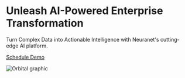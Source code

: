 <div class="neuranet neuranet-header" markdown="1">
<div class="text" markdown="1">

# Unleash AI-Powered Enterprise Transformation

Turn Complex Data into Actionable Intelligence with Neuranet's cutting-edge AI platform.

[Schedule Demo]({{#makeLink}}./productinquiries.html?article_path=./company/productinquiries.md&menu_path=/{{/makeLink}})

</div>

![Orbital graphic](./articles/products/neuranet.md/header.md/header.en.svg)
</div>